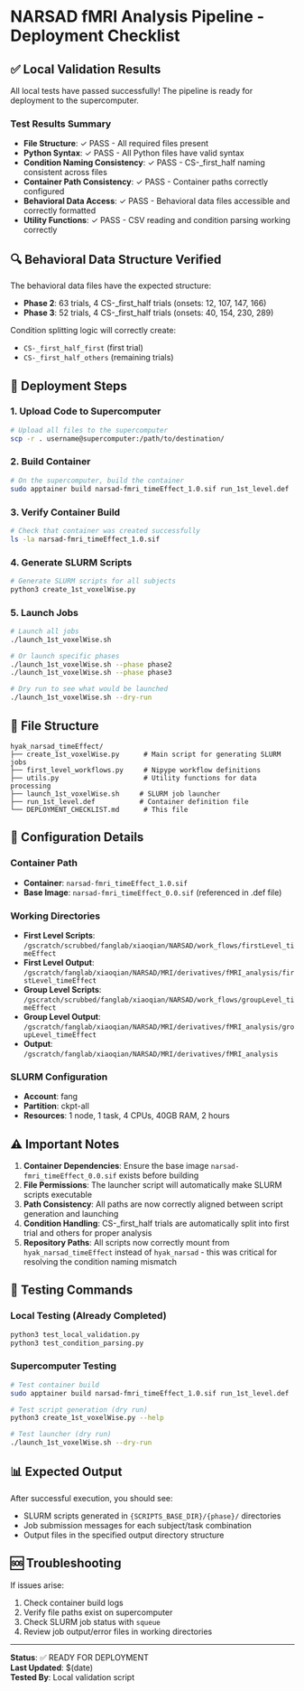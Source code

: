 # NARSAD fMRI Analysis Pipeline - Deployment Checklist

## ✅ Local Validation Results

All local tests have passed successfully! The pipeline is ready for deployment to the supercomputer.

### Test Results Summary
- **File Structure**: ✓ PASS - All required files present
- **Python Syntax**: ✓ PASS - All Python files have valid syntax
- **Condition Naming Consistency**: ✓ PASS - CS-_first_half naming consistent across files
- **Container Path Consistency**: ✓ PASS - Container paths correctly configured
- **Behavioral Data Access**: ✓ PASS - Behavioral data files accessible and correctly formatted
- **Utility Functions**: ✓ PASS - CSV reading and condition parsing working correctly

## 🔍 Behavioral Data Structure Verified

The behavioral data files have the expected structure:
- **Phase 2**: 63 trials, 4 CS-_first_half trials (onsets: 12, 107, 147, 166)
- **Phase 3**: 52 trials, 4 CS-_first_half trials (onsets: 40, 154, 230, 289)

Condition splitting logic will correctly create:
- `CS-_first_half_first` (first trial)
- `CS-_first_half_others` (remaining trials)

## 🚀 Deployment Steps

### 1. Upload Code to Supercomputer
```bash
# Upload all files to the supercomputer
scp -r . username@supercomputer:/path/to/destination/
```

### 2. Build Container
```bash
# On the supercomputer, build the container
sudo apptainer build narsad-fmri_timeEffect_1.0.sif run_1st_level.def
```

### 3. Verify Container Build
```bash
# Check that container was created successfully
ls -la narsad-fmri_timeEffect_1.0.sif
```

### 4. Generate SLURM Scripts
```bash
# Generate SLURM scripts for all subjects
python3 create_1st_voxelWise.py
```

### 5. Launch Jobs
```bash
# Launch all jobs
./launch_1st_voxelWise.sh

# Or launch specific phases
./launch_1st_voxelWise.sh --phase phase2
./launch_1st_voxelWise.sh --phase phase3

# Dry run to see what would be launched
./launch_1st_voxelWise.sh --dry-run
```

## 📁 File Structure

```
hyak_narsad_timeEffect/
├── create_1st_voxelWise.py      # Main script for generating SLURM jobs
├── first_level_workflows.py     # Nipype workflow definitions
├── utils.py                     # Utility functions for data processing
├── launch_1st_voxelWise.sh     # SLURM job launcher
├── run_1st_level.def           # Container definition file
└── DEPLOYMENT_CHECKLIST.md      # This file
```

## 🔧 Configuration Details

### Container Path
- **Container**: `narsad-fmri_timeEffect_1.0.sif`
- **Base Image**: `narsad-fmri_timeEffect_0.0.sif` (referenced in .def file)

### Working Directories
- **First Level Scripts**: `/gscratch/scrubbed/fanglab/xiaoqian/NARSAD/work_flows/firstLevel_timeEffect`
- **First Level Output**: `/gscratch/fanglab/xiaoqian/NARSAD/MRI/derivatives/fMRI_analysis/firstLevel_timeEffect`
- **Group Level Scripts**: `/gscratch/scrubbed/fanglab/xiaoqian/NARSAD/work_flows/groupLevel_timeEffect`
- **Group Level Output**: `/gscratch/fanglab/xiaoqian/NARSAD/MRI/derivatives/fMRI_analysis/groupLevel_timeEffect`
- **Output**: `/gscratch/fanglab/xiaoqian/NARSAD/MRI/derivatives/fMRI_analysis`

### SLURM Configuration
- **Account**: fang
- **Partition**: ckpt-all
- **Resources**: 1 node, 1 task, 4 CPUs, 40GB RAM, 2 hours

## ⚠️ Important Notes

1. **Container Dependencies**: Ensure the base image `narsad-fmri_timeEffect_0.0.sif` exists before building
2. **File Permissions**: The launcher script will automatically make SLURM scripts executable
3. **Path Consistency**: All paths are now correctly aligned between script generation and launching
4. **Condition Handling**: CS-_first_half trials are automatically split into first trial and others for proper analysis
5. **Repository Paths**: All scripts now correctly mount from `hyak_narsad_timeEffect` instead of `hyak_narsad` - this was critical for resolving the condition naming mismatch

## 🧪 Testing Commands

### Local Testing (Already Completed)
```bash
python3 test_local_validation.py
python3 test_condition_parsing.py
```

### Supercomputer Testing
```bash
# Test container build
sudo apptainer build narsad-fmri_timeEffect_1.0.sif run_1st_level.def

# Test script generation (dry run)
python3 create_1st_voxelWise.py --help

# Test launcher (dry run)
./launch_1st_voxelWise.sh --dry-run
```

## 📊 Expected Output

After successful execution, you should see:
- SLURM scripts generated in `{SCRIPTS_BASE_DIR}/{phase}/` directories
- Job submission messages for each subject/task combination
- Output files in the specified output directory structure

## 🆘 Troubleshooting

If issues arise:
1. Check container build logs
2. Verify file paths exist on supercomputer
3. Check SLURM job status with `squeue`
4. Review job output/error files in working directories

---

**Status**: ✅ READY FOR DEPLOYMENT  
**Last Updated**: $(date)  
**Tested By**: Local validation script
